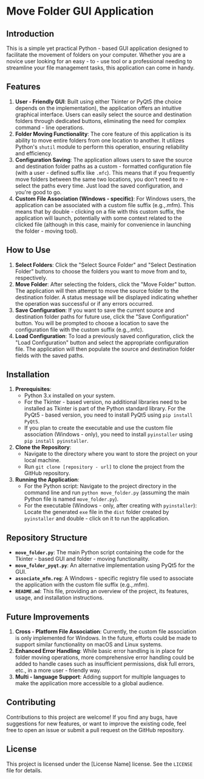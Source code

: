 
# Move Folder GUI Application

## Introduction

This is a simple yet practical Python - based GUI application designed to facilitate the movement of folders on your computer. Whether you are a novice user looking for an easy - to - use tool or a professional needing to streamline your file management tasks, this application can come in handy.

## Features

1. **User - Friendly GUI**: Built using either Tkinter or PyQt5 (the choice depends on the implementation), the application offers an intuitive graphical interface. Users can easily select the source and destination folders through dedicated buttons, eliminating the need for complex command - line operations.
2. **Folder Moving Functionality**: The core feature of this application is its ability to move entire folders from one location to another. It utilizes Python's `shutil` module to perform this operation, ensuring reliability and efficiency.
3. **Configuration Saving**: The application allows users to save the source and destination folder paths as a custom - formatted configuration file (with a user - defined suffix like `.mfc`). This means that if you frequently move folders between the same two locations, you don't need to re - select the paths every time. Just load the saved configuration, and you're good to go.
4. **Custom File Association (Windows - specific)**: For Windows users, the application can be associated with a custom file suffix (e.g.,.mfm). This means that by double - clicking on a file with this custom suffix, the application will launch, potentially with some context related to the clicked file (although in this case, mainly for convenience in launching the folder - moving tool).

## How to Use

1. **Select Folders**: Click the "Select Source Folder" and "Select Destination Folder" buttons to choose the folders you want to move from and to, respectively.
2. **Move Folder**: After selecting the folders, click the "Move Folder" button. The application will then attempt to move the source folder to the destination folder. A status message will be displayed indicating whether the operation was successful or if any errors occurred.
3. **Save Configuration**: If you want to save the current source and destination folder paths for future use, click the "Save Configuration" button. You will be prompted to choose a location to save the configuration file with the custom suffix (e.g.,.mfc).
4. **Load Configuration**: To load a previously saved configuration, click the "Load Configuration" button and select the appropriate configuration file. The application will then populate the source and destination folder fields with the saved paths.

## Installation

1. **Prerequisites**:
   - Python 3.x installed on your system.
   - For the Tkinter - based version, no additional libraries need to be installed as Tkinter is part of the Python standard library. For the PyQt5 - based version, you need to install PyQt5 using `pip install PyQt5`.
   - If you plan to create the executable and use the custom file association (Windows - only), you need to install `pyinstaller` using `pip install pyinstaller`.
2. **Clone the Repository**:
   - Navigate to the directory where you want to store the project on your local machine.
   - Run `git clone [repository - url]` to clone the project from the GitHub repository.
3. **Running the Application**:
   - For the Python script: Navigate to the project directory in the command line and run `python move_folder.py` (assuming the main Python file is named `move_folder.py`).
   - For the executable (Windows - only, after creating with `pyinstaller`): Locate the generated `exe` file in the `dist` folder created by `pyinstaller` and double - click on it to run the application.

## Repository Structure

- **`move_folder.py`**: The main Python script containing the code for the Tkinter - based GUI and folder - moving functionality.
- **`move_folder_pyqt.py`**: An alternative implementation using PyQt5 for the GUI.
- **`associate_mfm.reg`**: A Windows - specific registry file used to associate the application with the custom file suffix (e.g.,.mfm).
- **`README.md`**: This file, providing an overview of the project, its features, usage, and installation instructions.

## Future Improvements

1. **Cross - Platform File Association**: Currently, the custom file association is only implemented for Windows. In the future, efforts could be made to support similar functionality on macOS and Linux systems.
2. **Enhanced Error Handling**: While basic error handling is in place for folder moving operations, more comprehensive error handling could be added to handle cases such as insufficient permissions, disk full errors, etc., in a more user - friendly way.
3. **Multi - language Support**: Adding support for multiple languages to make the application more accessible to a global audience.

## Contributing

Contributions to this project are welcome! If you find any bugs, have suggestions for new features, or want to improve the existing code, feel free to open an issue or submit a pull request on the GitHub repository.

## License

This project is licensed under the [License Name] license. See the `LICENSE` file for details.
